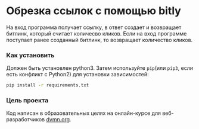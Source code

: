 # Обрезка ссылок с помощью bitly

На вход программа получает ссылку, в ответ создает и возвращает битлинк, который
считает количесво кликов. Если на вход программе поступает ранее созданный
битлинк, то возвращает количество кликов.

### Как установить

Должен быть установлен python3.
Затем используйте `pip`(или `pip3`, если есть конфликт с Python2) для установки
зависимостей:
```bash
pip install -r requirements.txt
```

### Цель проекта

Код написан в образовательных целях 
на онлайн-курсе для веб-разработчиков [dvmn.org](dvmn.org).